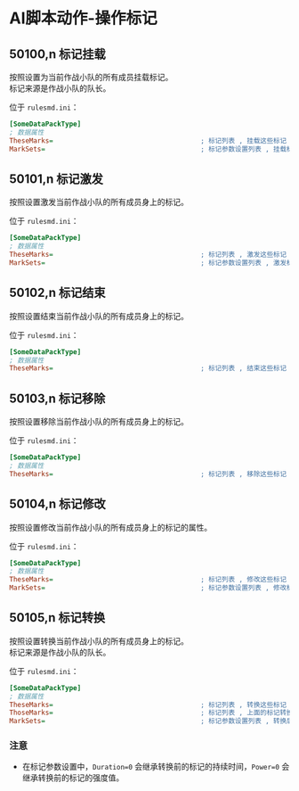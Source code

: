 # AI脚本动作-操作标记

## 50100,n 标记挂载

按照设置为当前作战小队的所有成员挂载标记。  
标记来源是作战小队的队长。

位于 `rulesmd.ini`：

```ini
[SomeDataPackType]
; 数据属性
TheseMarks=                                     ; 标记列表 , 挂载这些标记
MarkSets=                                       ; 标记参数设置列表 , 挂载标记时会合并此设置 , 不填写则使用标记自身的默认值
```



## 50101,n 标记激发

按照设置激发当前作战小队的所有成员身上的标记。

位于 `rulesmd.ini`：

```ini
[SomeDataPackType]
; 数据属性
TheseMarks=                                     ; 标记列表 , 激发这些标记
MarkSets=                                       ; 标记参数设置列表 , 激发标记时会合并此设置 , 不填写则无变化仅激发
```



## 50102,n 标记结束

按照设置结束当前作战小队的所有成员身上的标记。

位于 `rulesmd.ini`：

```ini
[SomeDataPackType]
; 数据属性
TheseMarks=                                     ; 标记列表 , 结束这些标记
```



## 50103,n 标记移除

按照设置移除当前作战小队的所有成员身上的标记。

位于 `rulesmd.ini`：

```ini
[SomeDataPackType]
; 数据属性
TheseMarks=                                     ; 标记列表 , 移除这些标记
```



## 50104,n 标记修改

按照设置修改当前作战小队的所有成员身上的标记的属性。

位于 `rulesmd.ini`：

```ini
[SomeDataPackType]
; 数据属性
TheseMarks=                                     ; 标记列表 , 修改这些标记
MarkSets=                                       ; 标记参数设置列表 , 修改标记时会合并此设置 , 不填写则无效果
```



## 50105,n 标记转换

按照设置转换当前作战小队的所有成员身上的标记。  
标记来源是作战小队的队长。

位于 `rulesmd.ini`：

```ini
[SomeDataPackType]
; 数据属性
TheseMarks=                                     ; 标记列表 , 转换这些标记
ThoseMarks=                                     ; 标记列表 , 上面的标记转换为这些标记 , 一一对应
MarkSets=                                       ; 标记参数设置列表 , 转换后的标记会合并此设置 , 不填写则使用标记自身的默认值
```

### 注意

* 在标记参数设置中，`Duration=0` 会继承转换前的标记的持续时间，`Power=0` 会继承转换前的标记的强度值。